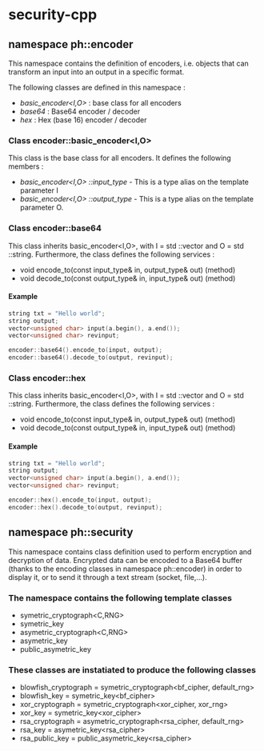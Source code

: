 # security-cpp

## namespace ph::encoder

This namespace contains the definition of encoders, i.e. objects that can transform an input into an
output in a specific format.

The following classes are defined in this namespace :

- *basic_encoder<I,O>* : base class for all encoders
- *base64* : Base64 encoder / decoder
- *hex* : Hex (base 16) encoder / decoder

### Class encoder::basic_encoder<I,O>

This class is the base class for all encoders. It defines the following members :
- *basic_encoder<I,O> ::input_type* - This is a type alias on the template parameter I
- *basic_encoder<I,O> ::output_type* - This is a type alias on the template parameter O.


### Class encoder::base64

This class inherits basic_encoder<I,O>, with I = std ::vector<unsigned char> and O = std ::string.
Furthermore, the class defines the following services :
- void encode_to(const input_type& in, output_type& out) (method)
- void decode_to(const output_type& in, input_type& out) (method)

#### Example


```cpp
string txt = "Hello world";
string output;
vector<unsigned char> input(a.begin(), a.end());
vector<unsigned char> revinput;

encoder::base64().encode_to(input, output);
encoder::base64().decode_to(output, revinput);
```

### Class encoder::hex
This class inherits basic_encoder<I,O>, with I = std ::vector<unsigned char> and O = std ::string.
Furthermore, the class defines the following services :
- void encode_to(const input_type& in, output_type& out) (method)
- void decode_to(const output_type& in, input_type& out) (method)


#### Example

```cpp
string txt = "Hello world";
string output;
vector<unsigned char> input(a.begin(), a.end());
vector<unsigned char> revinput;

encoder::hex().encode_to(input, output);
encoder::hex().decode_to(output, revinput);
```

## namespace ph::security

This namespace contains class definition used to perform encryption and decryption of data.
Encrypted data can be encoded to a Base64 buffer (thanks to the encoding classes in namespace
ph::encoder) in order to display it, or to send it through a text stream (socket, file,...).

### The namespace contains the following template classes
- symetric_cryptograph<C,RNG>
- symetric_key<C>
- asymetric_cryptograph<C,RNG>
- asymetric_key<C>
- public_asymetric_key<C>

### These classes are instatiated to produce the following classes
- blowfish_cryptograph = symetric_cryptograph<bf_cipher, default_rng>
- blowfish_key = symetric_key<bf_cipher>
- xor_cryptograph = symetric_cryptograph<xor_cipher, xor_rng>
- xor_key = symetric_key<xor_cipher>
- rsa_cryptograph = asymetric_cryptograph<rsa_cipher, default_rng>
- rsa_key = asymetric_key<rsa_cipher>
- rsa_public_key = public_asymetric_key<rsa_cipher>

